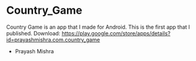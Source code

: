 # Country_Game
Country Game is an app that I made for Android. This is the first app that I published.
Download: https://play.google.com/store/apps/details?id=prayashmishra.com.country_game


- Prayash Mishra
